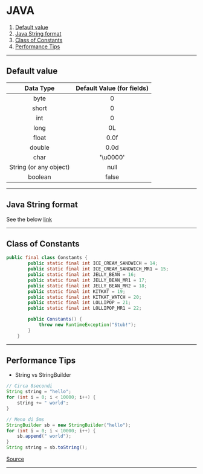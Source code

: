 # JAVA


1. [Default value](#default-value)
2. [Java String format](#java-string-format)
3. [Class of Constants](#class-of-constants)
4. [Performance Tips](#performance-tips)

---

## Default value

| Data Type |	Default Value (for fields) |
| :---------: | :--------------------------: |
| byte | 0 |
| short | 0 |
| int	| 0 |
| long | 0L |
| float	| 0.0f |
| double | 0.0d | 
| char	| '\u0000' |
| String (or any object) | null |
| boolean	| false |


---

## Java String format
See the below [link](https://examples.javacodegeeks.com/core-java/lang/string/java-string-format-example/)


---


## Class of Constants
``` java
public final class Constants {
        public static final int ICE_CREAM_SANDWICH = 14;
        public static final int ICE_CREAM_SANDWICH_MR1 = 15;
        public static final int JELLY_BEAN = 16;
        public static final int JELLY_BEAN_MR1 = 17;
        public static final int JELLY_BEAN_MR2 = 18;
        public static final int KITKAT = 19;
        public static final int KITKAT_WATCH = 20;
        public static final int LOLLIPOP = 21;
        public static final int LOLLIPOP_MR1 = 22;

        public Constants() {
            throw new RuntimeException("Stub!");
        }
    }
```

---

## Performance Tips
* String vs StringBuilder
``` java
// Circa 8secondi
String string = "hello";
for (int i = 0; i < 10000; i++) {
    string += " world";
}

// Meno di 5ms
StringBuilder sb = new StringBuilder("hello");
for (int i = 0; i < 10000; i++) {
    sb.append(" world");
}
String string = sb.toString();
```
[Source](https://www.toptal.com/android/android-performance-tips-tools)

---
